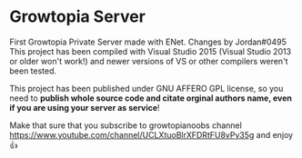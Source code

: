 # Growtopia Server
First Growtopia Private Server made with ENet.
Changes by Jordan#0495
This project has been compiled with Visual Studio 2015 (Visual Studio 2013 or older won't work!) and newer versions of VS or other compilers weren't been tested.

This project has been published under GNU AFFERO GPL license, so you need to **publish whole source code and citate orginal authors name, even if you are using your server as service**!


Make that sure that you subscribe to growtopianoobs channel https://www.youtube.com/channel/UCLXtuoBlrXFDRtFU8vPy35g and enjoy :+1:
